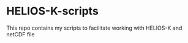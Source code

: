 # HELIOS-K-scripts
This repo contains my scripts to facilitate working with HELIOS-K and netCDF file
